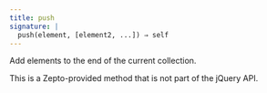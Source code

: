 ```yaml
---
title: push
signature: |
  push(element, [element2, ...]) ⇒ self
---
```


Add elements to the end of the current collection.

<p class="compat">
  This is a Zepto-provided method that is not part of the jQuery API.
</p>
